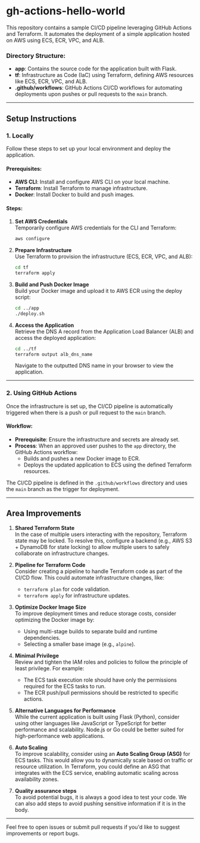
# gh-actions-hello-world

This repository contains a sample CI/CD pipeline leveraging GitHub Actions and Terraform. It automates the deployment of a simple application hosted on AWS using ECS, ECR, VPC, and ALB.

### Directory Structure:
- **app**: Contains the source code for the application built with Flask.
- **tf**: Infrastructure as Code (IaC) using Terraform, defining AWS resources like ECS, ECR, VPC, and ALB.
- **.github/workflows**: GitHub Actions CI/CD workflows for automating deployments upon pushes or pull requests to the `main` branch.

---

## Setup Instructions

### 1. **Locally** 

Follow these steps to set up your local environment and deploy the application.

#### Prerequisites:
- **AWS CLI**: Install and configure AWS CLI on your local machine.
- **Terraform**: Install Terraform to manage infrastructure.
- **Docker**: Install Docker to build and push images.

#### Steps:
1. **Set AWS Credentials**  
   Temporarily configure AWS credentials for the CLI and Terraform:
   ```bash
   aws configure
   ```

2. **Prepare Infrastructure**  
   Use Terraform to provision the infrastructure (ECS, ECR, VPC, and ALB):
   ```bash
   cd tf
   terraform apply
   ```

3. **Build and Push Docker Image**  
   Build your Docker image and upload it to AWS ECR using the deploy script:
   ```bash
   cd ../app
   ./deploy.sh
   ```

4. **Access the Application**  
   Retrieve the DNS A record from the Application Load Balancer (ALB) and access the deployed application:
   ```bash
   cd ../tf
   terraform output alb_dns_name
   ```

   Navigate to the outputted DNS name in your browser to view the application.

---

### 2. **Using GitHub Actions**

Once the infrastructure is set up, the CI/CD pipeline is automatically triggered when there is a push or pull request to the `main` branch.

#### Workflow:
- **Prerequisite**: Ensure the infrastructure and secrets are already set.
- **Process**: When an approved user pushes to the `app` directory, the GitHub Actions workflow:
  - Builds and pushes a new Docker image to ECR.
  - Deploys the updated application to ECS using the defined Terraform resources.

The CI/CD pipeline is defined in the `.github/workflows` directory and uses the `main` branch as the trigger for deployment.

---

## Area Improvements

1. **Shared Terraform State**  
   In the case of multiple users interacting with the repository, Terraform state may be locked. To resolve this, configure a backend (e.g., AWS S3 + DynamoDB for state locking) to allow multiple users to safely collaborate on infrastructure changes.

2. **Pipeline for Terraform Code**  
   Consider creating a pipeline to handle Terraform code as part of the CI/CD flow. This could automate infrastructure changes, like:
   - `terraform plan` for code validation.
   - `terraform apply` for infrastructure updates.

3. **Optimize Docker Image Size**  
   To improve deployment times and reduce storage costs, consider optimizing the Docker image by:
   - Using multi-stage builds to separate build and runtime dependencies.
   - Selecting a smaller base image (e.g., `alpine`).

4. **Minimal Privilege**  
   Review and tighten the IAM roles and policies to follow the principle of least privilege. For example:
   - The ECS task execution role should have only the permissions required for the ECS tasks to run.
   - The ECR push/pull permissions should be restricted to specific actions.

5. **Alternative Languages for Performance**  
   While the current application is built using Flask (Python), consider using other languages like JavaScript or TypeScript for better performance and scalability. Node.js or Go could be better suited for high-performance web applications.

6. **Auto Scaling**  
   To improve scalability, consider using an **Auto Scaling Group (ASG)** for ECS tasks. This would allow you to dynamically scale based on traffic or resource utilization. In Terraform, you could define an ASG that integrates with the ECS service, enabling automatic scaling across availability zones.

7. **Quality assurance steps**  
   To avoid potential bugs, it is always a good idea to test your code. We can also add steps to avoid pushing sensitive information if it is in the body.

---

Feel free to open issues or submit pull requests if you'd like to suggest improvements or report bugs.
